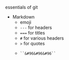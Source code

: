 essentials of git

* Markdown
  * emoji
  * `---` for headers
  * `===` for titles
  * `#` for various headers
  * `>` for quotes
  *     ``&#96&#96&#96``
